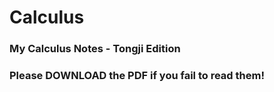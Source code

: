 # Calculus
### My Calculus Notes - Tongji Edition
### Please DOWNLOAD the PDF if you fail to read them!
